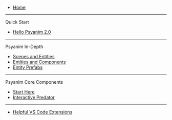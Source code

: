 <!-- docs/_sidebar.md -->

* [Home](/ "Psyanim 2.0")
---
Quick Start
* [Hello Psyanim 2.0](/hello_psyanim_2.md "Hello Psyanim 2.0")
---
Psyanim In-Depth
* [Scenes and Entities](/scenes_and_entities.md "Scenes and Entities")
* [Entities and Components](/entities_and_components.md "Entities and Components")
* [Entity Prefabs](/entity_prefabs.md "Entity Prefabs")
---
Psyanim Core Components
* [Start Here](/psyanim_core_examples/start_here.md "Psyanim Core Usage Examples")
* [Interactive Predator](/psyanim_core_examples/interactive_predator.md "Interactive Predator Example")
---
* [Helpful VS Code Extensions](/helpful_vscode_extensions.md "Helpful VS Code Extensions")